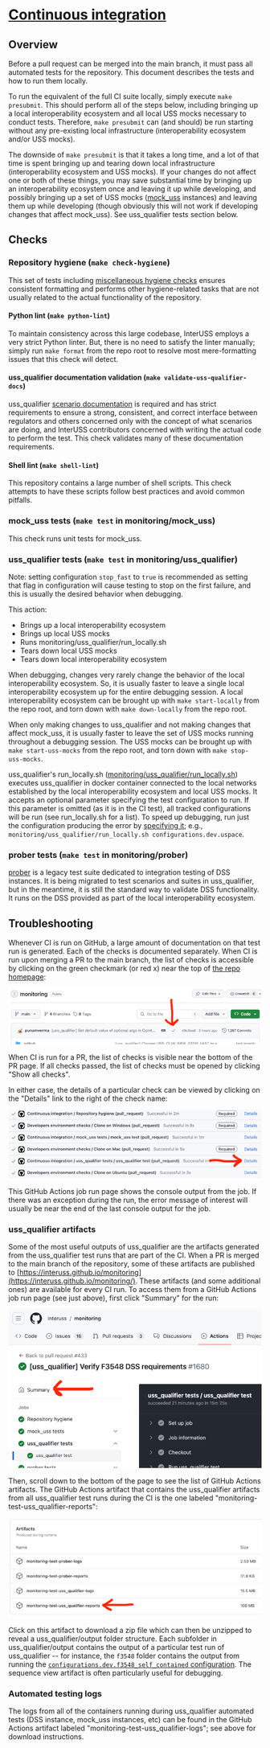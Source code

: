 # [Continuous integration](ci.yml)

## Overview

Before a pull request can be merged into the main branch, it must pass all automated tests for the repository.  This document describes the tests and how to run them locally.

To run the equivalent of the full CI suite locally, simply execute `make presubmit`.  This should perform all of the steps below, including bringing up a local interoperability ecosystem and all local USS mocks necessary to conduct tests.  Therefore, `make presubmit` can (and should) be run starting without any pre-existing local infrastructure (interoperability ecosystem and/or USS mocks).

The downside of `make presubmit` is that it takes a long time, and a lot of that time is spent bringing up and tearing down local infrastructure (interoperability ecosystem and USS mocks).  If your changes do not affect one or both of these things, you may save substantial time by bringing up an interoperability ecosystem once and leaving it up while developing, and possibly bringing up a set of USS mocks ([mock_uss](../../monitoring/mock_uss) instances) and leaving them up while developing (though obviously this will not work if developing changes that affect mock_uss).  See uss_qualifier tests section below.

## Checks

### Repository hygiene (`make check-hygiene`)

This set of tests including  [miscellaneous hygiene checks](../../test/repo_hygiene/README.md) ensures consistent formatting and performs other hygiene-related tasks that are not usually related to the actual functionality of the repository.

#### Python lint (`make python-lint`)

To maintain consistency across this large codebase, InterUSS employs a very strict Python linter.  But, there is no need to satisfy the linter manually; simply run `make format` from the repo root to resolve most mere-formatting issues that this check will detect.

#### uss_qualifier documentation validation (`make validate-uss-qualifier-docs`)

uss_qualifier [scenario documentation](../../monitoring/uss_qualifier/scenarios/README.md#documentation) is required and has strict requirements to ensure a strong, consistent, and correct interface between regulators and others concerned only with the concept of what scenarios are doing, and InterUSS contributors concerned with writing the actual code to perform the test.  This check validates many of these documentation requirements.

#### Shell lint (`make shell-lint`)

This repository contains a large number of shell scripts.  This check attempts to have these scripts follow best practices and avoid common pitfalls.

### mock_uss tests (`make test` in monitoring/mock_uss)

This check runs unit tests for mock_uss.

### uss_qualifier tests (`make test` in monitoring/uss_qualifier)

Note: setting configuration `stop_fast` to `true` is recommended as setting that flag in configuration will cause testing to stop on the first failure, and this is usually the desired behavior when debugging.

This action:

* Brings up a local interoperability ecosystem
* Brings up local USS mocks
* Runs monitoring/uss_qualifier/run_locally.sh
* Tears down local USS mocks
* Tears down local interoperability ecosystem

When debugging, changes very rarely change the behavior of the local interoperability ecosystem.  So, it is usually faster to leave a single local interoperability ecosystem up for the entire debugging session.  A local interoperability ecosystem can be brought up with `make start-locally` from the repo root, and torn down with `make down-locally` from the repo root.

When only making changes to uss_qualifier and not making changes that affect mock_uss, it is usually faster to leave the set of USS mocks running throughout a debugging session.  The USS mocks can be brought up with `make start-uss-mocks` from the repo root, and torn down with `make stop-uss-mocks`.

uss_qualifier's run_locally.sh ([monitoring/uss_qualifier/run_locally.sh](../../monitoring/uss_qualifier/run_locally.sh)) executes uss_qualifier in docker container connected to the local networks established by the local interoperability ecosystem and local USS mocks.  It accepts an optional parameter specifying the test configuration to run.  If this parameter is omitted (as it is in the CI test), all tracked configurations will be run (see run_locally.sh for a list).  To speed up debugging, run just the configuration producing the error by [specifying it](../../monitoring/uss_qualifier/configurations/README.md#specifying); e.g., `monitoring/uss_qualifier/run_locally.sh configurations.dev.uspace`.

### prober tests (`make test` in monitoring/prober)

[prober](../../monitoring/prober/README.md) is a legacy test suite dedicated to integration testing of DSS instances.  It is being migrated to test scenarios and suites in uss_qualifier, but in the meantime, it is still the standard way to validate DSS functionality.  It runs on the DSS provided as part of the local interoperability ecosystem.

## Troubleshooting

Whenever CI is run on GitHub, a large amount of documentation on that test run is generated.  Each of the checks is documented separately.  When CI is run upon merging a PR to the main branch, the list of checks is accessible by clicking on the green checkmark (or red x) near the top of [the repo homepage](https://github.com/interuss/monitoring):

![Repo homepage checks location](../../assets/ci/checks_repo_homepage.png)

When CI is run for a PR, the list of checks is visible near the bottom of the PR page.  If all checks passed, the list of checks must be opened by clicking "Show all checks".

In either case, the details of a particular check can be viewed by clicking on the "Details" link to the right of the check name:

![CI check details](../../assets/ci/check_details.png)

This GitHub Actions job run page shows the console output from the job.  If there was an exception during the run, the error message of interest will usually be near the end of the last console output for the job.

### uss_qualifier artifacts

Some of the most useful outputs of uss_qualifier are the artifacts generated from the uss_qualifier test runs that are part of the CI.  When a PR is merged to the main branch of the repository, some of these artifacts are published to [https://interuss.github.io/monitoring](https://interuss.github.io/monitoring/).  These artifacts (and some additional ones) are available for every CI run.  To access them from a GitHub Actions job run page (see just above), first click "Summary" for the run:

![CI Summary location](../../assets/ci/summary_location.png)

Then, scroll down to the bottom of the page to see the list of GitHub Actions artifacts.  The GitHub Actions artifact that contains the uss_qualifier artifacts from all uss_qualifier test runs during the CI is the one labeled "monitoring-test-uss_qualifier-reports":

![GitHub Actions artifacts](../../assets/ci/artifacts.png)

Click on this artifact to download a zip file which can then be unzipped to reveal a uss_qualifier/output folder structure.  Each subfolder in uss_qualifier/output contains the output of a particular test run of uss_qualifier -- for instance, the `f3548` folder contains the output from running the [`configurations.dev.f3548_self_contained` configuration](../monitoring/uss_qualifier/configurations/dev/f3548_self_contained.yaml).  The sequence view artifact is often particularly useful for debugging.

### Automated testing logs

The logs from all of the containers running during uss_qualifier automated tests (DSS instance, mock_uss instances, etc) can be found in the GitHub Actions artifact labeled "monitoring-test-uss_qualifier-logs"; see above for download instructions.
